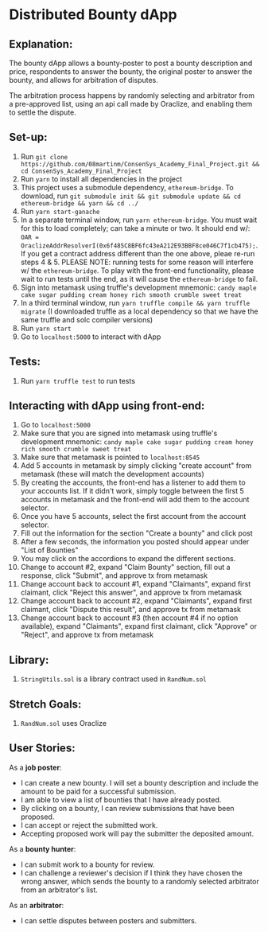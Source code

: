 Distributed Bounty dApp
=======================

Explanation:
------------
The bounty dApp allows a bounty-poster to post a bounty description and price, respondents to answer the bounty, the original poster to answer the bounty, and allows for arbitration of disputes.

The arbitration process happens by randomly selecting and arbitrator from a pre-approved list, using an api call made by Oraclize, and enabling them to settle the dispute.

Set-up:
-------
1. Run `git clone https://github.com/08martinm/ConsenSys_Academy_Final_Project.git && cd ConsenSys_Academy_Final_Project`
2. Run `yarn` to install all dependencies in the project
3. This project uses a submodule dependency, `ethereum-bridge`. To download, run `git submodule init && git submodule update && cd ethereum-bridge && yarn && cd ../`
4. Run `yarn start-ganache`
5. In a separate terminal window, run `yarn ethereum-bridge`. You must wait for this to load completely; can take a minute or two. It should end w/: `OAR = OraclizeAddrResolverI(0x6f485C8BF6fc43eA212E93BBF8ce046C7f1cb475);`. If you get a contract address different than the one above, pleae re-run steps 4 & 5. PLEASE NOTE: running tests for some reason will interfere w/ the `ethereum-bridge`. To play with the front-end functionality, please wait to run tests until the end, as it will cause the `ethereum-bridge` to fail.
6. Sign into metamask using truffle's development mnemonic: `candy maple cake sugar pudding cream honey rich smooth crumble sweet treat`
7. In a third terminal window, run `yarn truffle compile && yarn truffle migrate` (I downloaded truffle as a local dependency so that we have the same truffle and solc compiler versions)
8. Run `yarn start`
9. Go to `localhost:5000` to interact with dApp

Tests:
------
1. Run `yarn truffle test` to run tests

Interacting with dApp using front-end:
--------------------------------------
1. Go to `localhost:5000`
2. Make sure that you are signed into metamask using truffle's development mnemonic: `candy maple cake sugar pudding cream honey rich smooth crumble sweet treat`
3. Make sure that metamask is pointed to `localhost:8545`
4. Add 5 accounts in metamask by simply clicking "create account" from metamask (these will match the development accounts)
5. By creating the accounts, the front-end has a listener to add them to your accounts list. If it didn't work, simply toggle between the first 5 accounts in metamask and the front-end will add them to the account selector.
6. Once you have 5 accounts, select the first account from the account selector.
7. Fill out the information for the section "Create a bounty" and click post
8. After a few seconds, the information you posted should appear under "List of Bounties"
9. You may click on the accordions to expand the different sections.
10. Change to account #2, expand "Claim Bounty" section, fill out a response, click "Submit", and approve tx from metamask
11. Change account back to account #1, expand "Claimants", expand first claimant, click "Reject this answer", and approve tx from metamask
12. Change account back to account #2, expand "Claimants", expand first claimant, click "Dispute this result", and approve tx from metamask
13. Change account back to account #3 (then account #4 if no option available), expand "Claimants", expand first claimant, click "Approve" or "Reject", and approve tx from metamask

Library:
--------
1. `StringUtils.sol` is a library contract used in `RandNum.sol`

Stretch Goals:
--------------
1. `RandNum.sol` uses Oraclize

User Stories:
-------------
As a **job poster**:
- I can create a new bounty. I will set a bounty description and include the amount to be paid for a successful submission.
- I am able to view a list of bounties that I have already posted.
- By clicking on a bounty, I can review submissions that have been proposed.
- I can accept or reject the submitted work.
- Accepting proposed work will pay the submitter the deposited amount.
 
As a **bounty hunter**:
- I can submit work to a bounty for review.
- I can challenge a reviewer's decision if I think they have chosen the wrong answer, which sends the bounty to a randomly selected arbitrator from an arbitrator's list.

As an **arbitrator**:
- I can settle disputes between posters and submitters.
